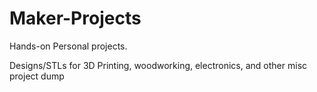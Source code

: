 # Maker-Projects
Hands-on Personal projects.

Designs/STLs for 3D Printing, woodworking, electronics, and other misc project dump
